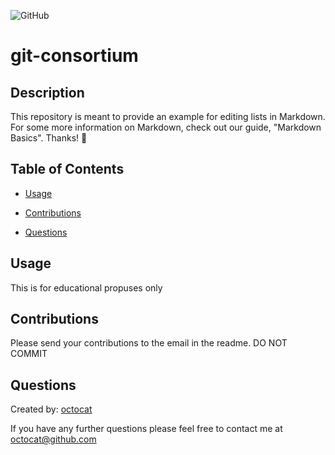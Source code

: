 
  ![GitHub](https://img.shields.io/github/license/octocat/git-consortium)
  # git-consortium
  ## Description
  This repository is meant to provide an example for editing lists in Markdown. For some more information on Markdown, check out our guide, "Markdown Basics". Thanks! 💖
  ## Table of Contents
  
  * [Usage](#usage)
  * [Contributions](#contributions)
  
  * [Questions](#questions)
  
  
  ## Usage
  This is for educational propuses only 
  
  ## Contributions
  Please send your contributions to the email in the readme. DO NOT COMMIT 
  
  
  ## Questions
  Created by: [octocat](https://github.com)
  
  If you have any further questions please feel free to contact me at [octocat@github.com](octocat@github.com)
